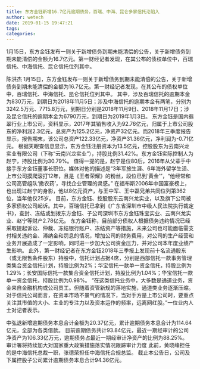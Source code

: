 ```yaml
---
title: 东方金钰新增16.7亿元逾期债务，百瑞、中海、昆仑多家信托沦陷入
author: wetech
date: 2019-01-15 19:47:21
tags: 
categories: 
---
```

1月15日，东方金钰发布一则关于新增债务到期未能清偿的公告，关于新增债务到期未能清偿的金额为16.7亿元。第一财经记者发现，在其公布的债权单位中，百瑞信托、中海信托、昆仑信托位列其中。
<!-- more -->
陈洪杰
1月15日，东方金钰发布一则关于新增债务到期未能清偿的公告，关于新增债务到期未能清偿的金额为16.7亿元。第一财经记者发现，在其公布的债权单位中，百瑞信托、中海信托、昆仑信托位列其中。
其中，涉及百瑞信托的逾期本金为830万元，到期日为2018年11月5日；涉及中海信托的逾期本金有两笔，分别为3242.5万元、7715.8万元，到期日分别是2018年11月9日、2018年11月17日；涉及昆仑信托的逾期本金为6790万元，到期日为2019年1月3日。
东方金钰是国内翡翠行业上市公司，资料显示，2017年其销售收入为92.76亿元，归属于上市公司股东的净利润2.3亿元，总资产为125.2亿元，净资产32亿元。而2018年三季度报告显示，报告期末，该公司总资产122.33亿元，净资产31.36亿元，净利润为-0.71亿元。
根据天眼查信息显示，东方金钰注册资本为13.5亿元，控股股东为云南兴龙实业有限公司（下称“云南兴龙实业”），持股比例31.42%。东方金钰实际控制人为赵宁，持股比例为30.79%。
值得一提的是，赵宁是位80后，2016年从父辈手中接手东方金钰董事长职位。媒体对他的描述是“3年军旅生涯、6年海外留学生活、上市公司摸爬滚打12年，且是《王者荣耀》的粉丝，段位已到‘黄金’”，“他经常和公司高管组队‘撒农药’，寻找企业管理的灵感。”
在福布斯2006年中国富豪榜上，也出现过赵宁的身影，他以8亿元资产，与王中军、王中磊兄弟共同位列第362位，当年他仅25岁。
目前，东方金钰、控股股东云南兴龙实业，以及旗下公司被多家债权公司起诉。其中，百瑞信托已拿到《广东省深圳市中级人民法院执行裁定书》，查封、冻结或划拨东方金钰、子公司深圳市东方金钰珠宝实业、云南兴龙实业、赵宁等财产2.78亿元。
东方金钰称，目前部分债权人根据债务违约情况已经采取提起诉讼、仲裁、冻结银行账户、冻结资产等措施，未来公司也可能面临需支付相关违约金、滞纳金和罚息的情况，增加公司的财务费用，对公司的生产经营和业务开展造成了一定影响，同时进一步加大公司资金压力，并对公司本年度业绩产生影响。
此外，第一财经记者在东方金钰2018年三季报上发现前十名流通股东（或无限售条件股东）持股中，信托计划占据4席，分别是西部信托一款事务管理类集合资金信托计划，持股比例为2%；华宝信托一款单一资金信托，持股比例为1.29%；长安国际信托一款集合资金信托计划，持股比例为1.04%；华宝信托一款单一资金信托，持股比例为0.98%。
“在这类信托业务中，大多数是通道业务，资金来自金融机构或公司员工。但随着资管新规的落地实施，通道类业务逐渐压缩。对于信托公司而言，在资本市场不景气的情况下，当对手方是上市公司时，要重点关注其市值的大小、主业的专注力以及资本运作的频率，远离网红股。”一位业内人士对记者表示。
 
 
中弘退新增逾期债务本息合计金额为20.37亿元，累计逾期债务本息合计为114.64亿元，全部为各类借款。
目前逾期债务共计93.84亿元，最近一期经审计的公司净资产为106.33亿万元，逾期债务占最近一期经审计净资产的比例为88.25%。
审计署将持续加大对国家重大政策措施落实情况跟踪审计力度
此前，黄晓峰担任的是中海信托总裁一职，张德荣担任中海信托合规总监。
截止本公告日，公司及下属控股子公司累计逾期债务本息合计94.36亿元。
